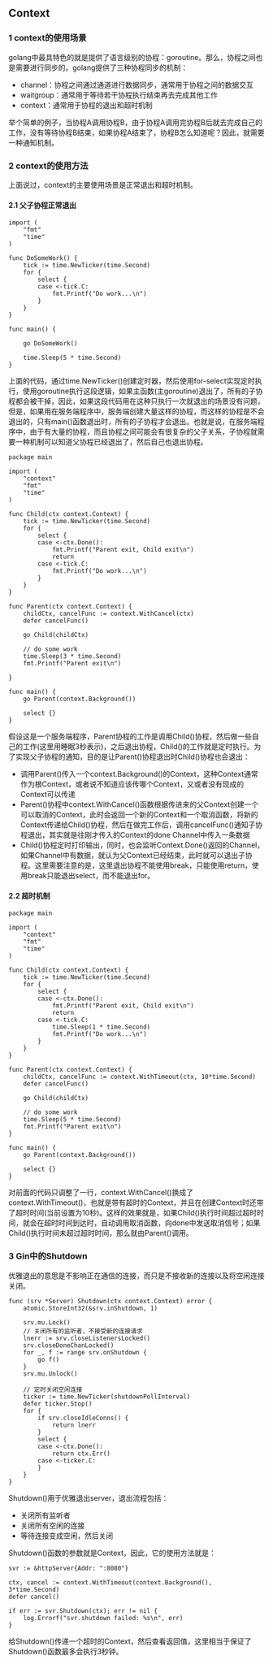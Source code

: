 ## Context

### 1 context的使用场景

golang中最具特色的就是提供了语言级别的协程：goroutine。那么，协程之间也是需要进行同步的。golang提供了三种协程同步的机制：

* channel：协程之间通过通道进行数据同步，通常用于协程之间的数据交互
* waitgroup：通常用于等待若干协程执行结束再去完成其他工作
* context：通常用于协程的退出和超时机制

举个简单的例子，当协程A调用协程B，由于协程A调用完协程B后就去完成自己的工作，没有等待协程B结束，如果协程A结束了，协程B怎么知道呢？因此，就需要一种通知机制。

### 2 context的使用方法

上面说过，context的主要使用场景是正常退出和超时机制。

#### 2.1 父子协程正常退出

``` golang
import (
	"fmt"
	"time"
)

func DoSomeWork() {
	tick := time.NewTicker(time.Second)
	for {
		select {
		case <-tick.C:
			fmt.Printf("Do work...\n")
		}
	}
}

func main() {

	go DoSomeWork()

	time.Sleep(5 * time.Second)
}
```

上面的代码，通过time.NewTicker()创建定时器，然后使用for-select实现定时执行，使用goroutine执行这段逻辑，如果主函数(主goroutine)退出了，所有的子协程都会被干掉，因此，如果这段代码用在这种只执行一次就退出的场景没有问题，但是，如果用在服务端程序中，服务端创建大量这样的协程，而这样的协程是不会退出的，只有main()函数退出时，所有的子协程才会退出。也就是说，在服务端程序中，由于有大量的协程，而且协程之间可能会有很复杂的父子关系，子协程就需要一种机制可以知道父协程已经退出了，然后自己也退出协程。

``` golang
package main

import (
	"context"
	"fmt"
	"time"
)

func Child(ctx context.Context) {
	tick := time.NewTicker(time.Second)
	for {
		select {
		case <-ctx.Done():
			fmt.Printf("Parent exit, Child exit\n")
			return
		case <-tick.C:
			fmt.Printf("Do work...\n")
		}
	}
}

func Parent(ctx context.Context) {
	childCtx, cancelFunc := context.WithCancel(ctx)
	defer cancelFunc()

	go Child(childCtx)

	// do some work
	time.Sleep(3 * time.Second)
	fmt.Printf("Parent exit\n")
	
}

func main() {
	go Parent(context.Background())

	select {}
}
```

假设这是一个服务端程序，Parent协程的工作是调用Child()协程，然后做一些自己的工作(这里用睡眠3秒表示)，之后退出协程，Child()的工作就是定时执行。为了实现父子协程的通知，目的是让Parent()协程退出时Child()协程也会退出：

* 调用Parent()传入一个context.Background()的Context，这种Context通常作为根Context，或者说不知道应该传哪个Context，又或者没有现成的Context可以传递
* Parent()协程中context.WithCancel()函数根据传进来的父Context创建一个可以取消的Context，此时会返回一个新的Context和一个取消函数，将新的Context传递给Child()协程，然后在做完工作后，调用cancelFunc()通知子协程退出，其实就是往刚才传入的Context的done Channel中传入一条数据
* Child()协程定时打印输出，同时，也会监听Context.Done()返回的Channel，如果Channel中有数据，就认为父Context已经结束，此时就可以退出子协程。这里需要注意的是，这里退出协程不能使用break，只能使用return，使用break只能退出select，而不能退出for。

#### 2.2 超时机制

``` golang
package main

import (
	"context"
	"fmt"
	"time"
)

func Child(ctx context.Context) {
	tick := time.NewTicker(time.Second)
	for {
		select {
		case <-ctx.Done():
			fmt.Printf("Parent exit, Child exit\n")
			return
		case <-tick.C:
			time.Sleep(1 * time.Second)
			fmt.Printf("Do work...\n")
		}
	}
}

func Parent(ctx context.Context) {
	childCtx, cancelFunc := context.WithTimeout(ctx, 10*time.Second)
	defer cancelFunc()

	go Child(childCtx)

	// do some work
	time.Sleep(5 * time.Second)
	fmt.Printf("Parent exit\n")
}

func main() {
	go Parent(context.Background())

	select {}
}
```

对前面的代码只调整了一行，context.WithCancel()换成了context.WithTimeout()，也就是带有超时的Context，并且在创建Context时还带了超时时间(当前设置为10秒)。这样的效果就是，如果Child()执行时间超过超时时间，就会在超时时间到达时，自动调用取消函数，向done中发送取消信号；如果Child()执行时间未超过超时时间，那么就由Parent()调用。

### 3 Gin中的Shutdown

优雅退出的意思是不影响正在通信的连接，而只是不接收新的连接以及将空闲连接关闭。

``` golang
func (srv *Server) Shutdown(ctx context.Context) error {
	atomic.StoreInt32(&srv.inShutdown, 1)

	srv.mu.Lock()
	// 关闭所有的监听者，不接受新的连接请求
	lnerr := srv.closeListenersLocked()
	srv.closeDoneChanLocked()
	for _, f := range srv.onShutdown {
		go f()
	}
	srv.mu.Unlock()

	// 定时关闭空闲连接
	ticker := time.NewTicker(shutdownPollInterval)
	defer ticker.Stop()
	for {
		if srv.closeIdleConns() {
			return lnerr
		}
		select {
		case <-ctx.Done():
			return ctx.Err()
		case <-ticker.C:
		}
	}
}
```

Shutdown()用于优雅退出server，退出流程包括：

* 关闭所有监听者
* 关闭所有空闲的连接
* 等待连接变成空闲，然后关闭

Shutdown()函数的参数就是Context，因此，它的使用方法就是：

``` golang
svr := &httpServer{Addr: ":8080"}

ctx, cancel := context.WithTimeout(context.Background(), 3*time.Second)
defer cancel()

if err := svr.Shutdown(ctx); err != nil {
	log.Errorf("svr.shutdown failed: %s\n", err)
}
```

给Shutdown()传递一个超时的Context，然后查看返回值，这里相当于保证了Shutdown()函数最多会执行3秒钟。